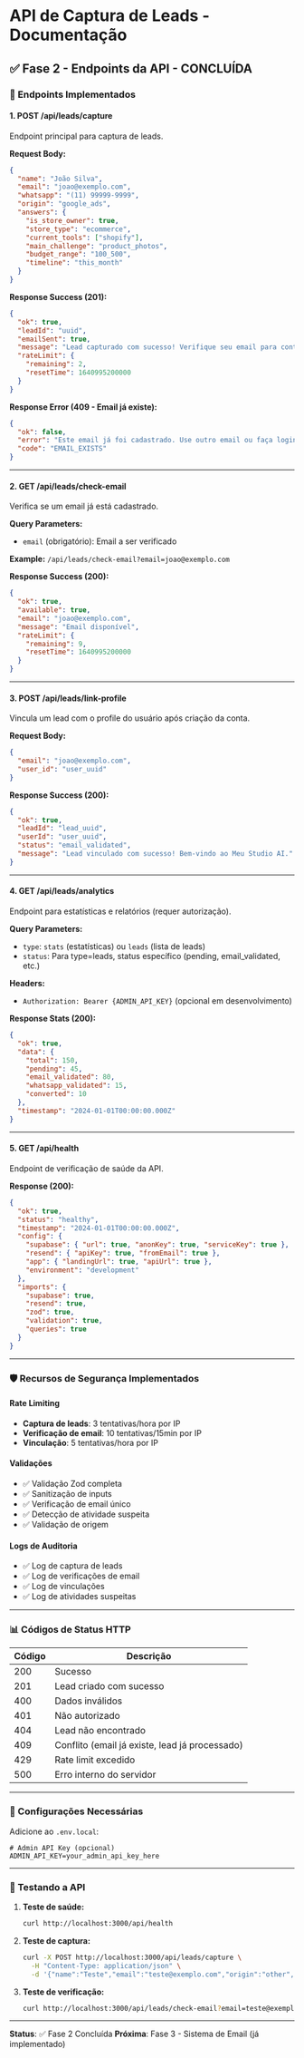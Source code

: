 # API de Captura de Leads - Documentação

## ✅ Fase 2 - Endpoints da API - CONCLUÍDA

### 🚀 Endpoints Implementados

#### 1. **POST /api/leads/capture**
Endpoint principal para captura de leads.

**Request Body:**
```json
{
  "name": "João Silva",
  "email": "joao@exemplo.com",
  "whatsapp": "(11) 99999-9999",
  "origin": "google_ads",
  "answers": {
    "is_store_owner": true,
    "store_type": "ecommerce",
    "current_tools": ["shopify"],
    "main_challenge": "product_photos",
    "budget_range": "100_500",
    "timeline": "this_month"
  }
}
```

**Response Success (201):**
```json
{
  "ok": true,
  "leadId": "uuid",
  "emailSent": true,
  "message": "Lead capturado com sucesso! Verifique seu email para continuar.",
  "rateLimit": {
    "remaining": 2,
    "resetTime": 1640995200000
  }
}
```

**Response Error (409 - Email já existe):**
```json
{
  "ok": false,
  "error": "Este email já foi cadastrado. Use outro email ou faça login.",
  "code": "EMAIL_EXISTS"
}
```

---

#### 2. **GET /api/leads/check-email**
Verifica se um email já está cadastrado.

**Query Parameters:**
- `email` (obrigatório): Email a ser verificado

**Example:** `/api/leads/check-email?email=joao@exemplo.com`

**Response Success (200):**
```json
{
  "ok": true,
  "available": true,
  "email": "joao@exemplo.com",
  "message": "Email disponível",
  "rateLimit": {
    "remaining": 9,
    "resetTime": 1640995200000
  }
}
```

---

#### 3. **POST /api/leads/link-profile**
Vincula um lead com o profile do usuário após criação da conta.

**Request Body:**
```json
{
  "email": "joao@exemplo.com",
  "user_id": "user_uuid"
}
```

**Response Success (200):**
```json
{
  "ok": true,
  "leadId": "lead_uuid",
  "userId": "user_uuid",
  "status": "email_validated",
  "message": "Lead vinculado com sucesso! Bem-vindo ao Meu Studio AI."
}
```

---

#### 4. **GET /api/leads/analytics**
Endpoint para estatísticas e relatórios (requer autorização).

**Query Parameters:**
- `type`: `stats` (estatísticas) ou `leads` (lista de leads)
- `status`: Para type=leads, status específico (pending, email_validated, etc.)

**Headers:**
- `Authorization: Bearer {ADMIN_API_KEY}` (opcional em desenvolvimento)

**Response Stats (200):**
```json
{
  "ok": true,
  "data": {
    "total": 150,
    "pending": 45,
    "email_validated": 80,
    "whatsapp_validated": 15,
    "converted": 10
  },
  "timestamp": "2024-01-01T00:00:00.000Z"
}
```

---

#### 5. **GET /api/health**
Endpoint de verificação de saúde da API.

**Response (200):**
```json
{
  "ok": true,
  "status": "healthy",
  "timestamp": "2024-01-01T00:00:00.000Z",
  "config": {
    "supabase": { "url": true, "anonKey": true, "serviceKey": true },
    "resend": { "apiKey": true, "fromEmail": true },
    "app": { "landingUrl": true, "apiUrl": true },
    "environment": "development"
  },
  "imports": {
    "supabase": true,
    "resend": true,
    "zod": true,
    "validation": true,
    "queries": true
  }
}
```

---

### 🛡️ Recursos de Segurança Implementados

#### Rate Limiting
- **Captura de leads**: 3 tentativas/hora por IP
- **Verificação de email**: 10 tentativas/15min por IP
- **Vinculação**: 5 tentativas/hora por IP

#### Validações
- ✅ Validação Zod completa
- ✅ Sanitização de inputs
- ✅ Verificação de email único
- ✅ Detecção de atividade suspeita
- ✅ Validação de origem

#### Logs de Auditoria
- ✅ Log de captura de leads
- ✅ Log de verificações de email
- ✅ Log de vinculações
- ✅ Log de atividades suspeitas

---

### 📊 Códigos de Status HTTP

| Código | Descrição |
|--------|-----------|
| 200 | Sucesso |
| 201 | Lead criado com sucesso |
| 400 | Dados inválidos |
| 401 | Não autorizado |
| 404 | Lead não encontrado |
| 409 | Conflito (email já existe, lead já processado) |
| 429 | Rate limit excedido |
| 500 | Erro interno do servidor |

---

### 🔧 Configurações Necessárias

Adicione ao `.env.local`:

```env
# Admin API Key (opcional)
ADMIN_API_KEY=your_admin_api_key_here
```

---

### 🧪 Testando a API

1. **Teste de saúde:**
   ```bash
   curl http://localhost:3000/api/health
   ```

2. **Teste de captura:**
   ```bash
   curl -X POST http://localhost:3000/api/leads/capture \
     -H "Content-Type: application/json" \
     -d '{"name":"Teste","email":"teste@exemplo.com","origin":"other","answers":{"is_store_owner":true,"store_type":"none","main_challenge":"product_photos","budget_range":"under_100","timeline":"immediate"}}'
   ```

3. **Teste de verificação:**
   ```bash
   curl http://localhost:3000/api/leads/check-email?email=teste@exemplo.com
   ```

---

**Status**: ✅ Fase 2 Concluída
**Próxima**: Fase 3 - Sistema de Email (já implementado)
